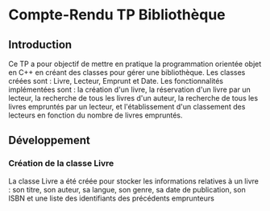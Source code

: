 <body>
  <h1>Compte-Rendu TP Bibliothèque</h1>
  <h2>Introduction</h2>
  <p>Ce TP a pour objectif de mettre en pratique la programmation orientée objet en C++ en créant des classes pour gérer une bibliothèque. Les classes créées sont : Livre, Lecteur, Emprunt et Date. Les fonctionnalités implémentées sont : la création d'un livre, la réservation d'un livre par un lecteur, la recherche de tous les livres d'un auteur, la recherche de tous les livres empruntés par un lecteur, et l'établissement d'un classement des lecteurs en fonction du nombre de livres empruntés.</p>
  <h2>Développement</h2>
  <h3>Création de la classe Livre</h3>
  <p>La classe Livre a été créée pour stocker les informations relatives à un livre : son titre, son auteur, sa langue, son genre, sa date de publication, son ISBN et une liste des identifiants des précédents emprunteurs
    
</body>
